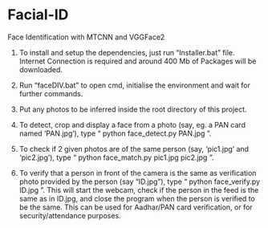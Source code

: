# Facial-ID
Face Identification with MTCNN and VGGFace2

1.  To install and setup the dependencies, just run “Installer.bat” file. Internet Connection is required and around 400 Mb of Packages will be downloaded. 


2.  Run “faceDIV.bat” to open cmd, initialise the environment and wait for further commands. 


3.  Put any photos to be inferred inside the root directory of this project. 


4.  To detect, crop and display a face from a photo (say, eg. a PAN card named ‘PAN.jpg’), 
type “ python face_detect.py PAN.jpg ”.


5.  To check if 2 given photos are of the same person (say, ‘pic1.jpg’ and ‘pic2.jpg’), 
type “ python face_match.py pic1.jpg pic2.jpg ”.


6.  To verify that a person in front of the camera is the same as verification photo provided by the person (say “ID.jpg”), 
type “ python face_verify.py ID.jpg ”.
This will start the webcam, check if the person in the feed is the same as in ID.jpg, and close the program when the person is verified to be the same. This can be used for Aadhar/PAN card verification, or for security/attendance purposes.
